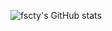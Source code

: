![fscty's GitHub stats](https://github-readme-stats.vercel.app/api?username=anuraghazra&count_private=true)
